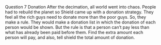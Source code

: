 Question 7
Donation
After the decimation, all world went into chaos. People had to rebuild the planet so Shield came up with a donation strategy. They feel all the rich guys need to donate more than the poor guys. So, they make a rule. They would make a donation list in which the donation of each person would be shown. But the rule is that a person can’t pay less than what has already been paid before them. Find the extra amount each person will pay, and also, tell shield the total amount of donation.
